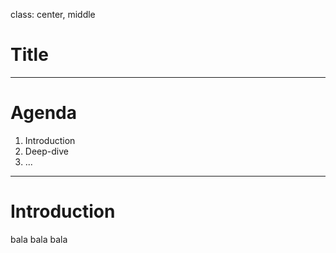 class: center, middle

# Title

---

# Agenda

1. Introduction
2. Deep-dive
3. ...

---

# Introduction

bala bala bala
